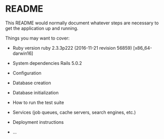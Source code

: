 # README

This README would normally document whatever steps are necessary to get the
application up and running.

Things you may want to cover:

* Ruby version
ruby 2.3.3p222 (2016-11-21 revision 56859) [x86_64-darwin16]

* System dependencies
Rails 5.0.2

* Configuration

* Database creation

* Database initialization

* How to run the test suite

* Services (job queues, cache servers, search engines, etc.)

* Deployment instructions

* ...
